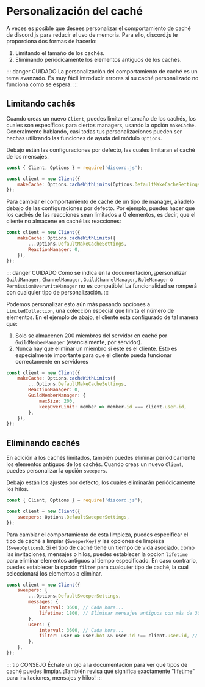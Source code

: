 # Personalización del caché

A veces es posible que desees personalizar el comportamiento de caché de discord.js para reducir el uso de memoria.
Para ello, discord.js te proporciona dos formas de hacerlo:

1. Limitando el tamaño de los cachés.
2. Eliminando periódicamente los elementos antiguos de los cachés.

::: danger CUIDADO
La personalización del comportamiento de caché es un tema avanzado.
Es muy fácil introducir errores si su caché personalizado no funciona como se espera.
:::

## Limitando cachés

Cuando creas un nuevo <DocsLink path="class/Client">`Client`</DocsLink>, puedes limitar el tamaño de los cachés, los cuales son específicos para ciertos managers, usando la opción `makeCache`.
Generalmente hablando, casi todas tus personalizaciones pueden ser hechas utilizando las funciones de ayuda del módulo <DocsLink path="class/Options">`Options`</DocsLink>.

Debajo están las configuraciones por defecto, las cuales limitaran el caché de los mensajes.

```js
const { Client, Options } = require('discord.js');

const client = new Client({
	makeCache: Options.cacheWithLimits(Options.DefaultMakeCacheSettings),
});
```

Para cambiar el comportamiento de caché de un tipo de manager, añádelo debajo de las configuraciones por defecto. Por ejemplo, puedes hacer que los cachés de las reacciones sean limitados a 0 elementos, es decir, que el cliente no almacene en caché las reacciones:

```js
const client = new Client({
	makeCache: Options.cacheWithLimits({
		...Options.DefaultMakeCacheSettings,
		ReactionManager: 0,
	}),
});
```

::: danger CUIDADO
Como se indica en la documentación, ¡personalizar `GuildManager`, `ChannelManager`, `GuildChannelManager`, `RoleManager` o `PermissionOverwriteManager` no es compatible! La funcionalidad se romperá con cualquier tipo de personalización.
:::

Podemos personalizar esto aún más pasando opciones a <DocsLink path="class/LimitedCollection">`LimitedCollection`</DocsLink>, una colección especial que limita el número de elementos. En el ejemplo de abajo, el cliente está configurado de tal manera que:

1. Solo se almacenen 200 miembros del servidor en caché por `GuildMemberManager` (esencialmente, por servidor).
2. Nunca hay que eliminar un miembro si este es el cliente. Esto es especialmente importante para que el cliente pueda funcionar correctamente en servidores

```js
const client = new Client({
	makeCache: Options.cacheWithLimits({
		...Options.DefaultMakeCacheSettings,
		ReactionManager: 0,
		GuildMemberManager: {
			maxSize: 200,
			keepOverLimit: member => member.id === client.user.id,
		},
	}),
});
```

## Eliminando cachés

En adición a los cachés limitados, también puedes eliminar periódicamente los elementos antiguos de los cachés. Cuando creas un nuevo <DocsLink path="class/Client">`Client`</DocsLink>, puedes personalizar la opción `sweepers`.

Debajo están los ajustes por defecto, los cuales eliminarán periódicamente los hilos.

```js
const { Client, Options } = require('discord.js');

const client = new Client({
	sweepers: Options.DefaultSweeperSettings,
});
```

Para cambiar el comportamiento de esta limpieza, puedes especificar el tipo de caché a limpiar (<DocsLink path="typedef/SweeperKey">`SweeperKey`</DocsLink>) y las opciones de limpieza (<DocsLink path="typedef/SweepOptions">`SweepOptions`</DocsLink>). Si el tipo de caché tiene un tiempo de vida asociado, como las invitaciones, mensajes o hilos, puedes establecer la opcion `lifetime` para eliminar elementos antiguos al tiempo especificado. En caso contrario, puedes establecer la opción `filter` para cualquier tipo de caché, la cual seleccionará los elementos a eliminar.

```js
const client = new Client({
	sweepers: {
		...Options.DefaultSweeperSettings,
		messages: {
			interval: 3600, // Cada hora...
			lifetime: 1800,	// Eliminar mensajes antiguos con más de 30 minutos de creación.
		},
		users: {
			interval: 3600, // Cada hora...
			filter: user => user.bot && user.id !== client.user.id, // Eliminar todos los bots
		},
	},
});
```

::: tip CONSEJO
Échale un ojo a la documentación para ver qué tipos de caché puedes limpiar.
¡También revisa qué significa exactamente "lifetime" para invitaciones, mensajes y hilos!
:::
